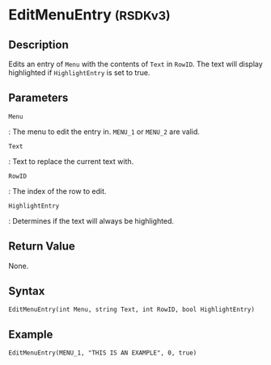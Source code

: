 # EditMenuEntry <small>(RSDKv3)</small>

## Description
Edits an entry of `Menu` with the contents of `Text` in `RowID`. The text will display highlighted if `HighlightEntry` is set to true.

## Parameters
`Menu`

:   The menu to edit the entry in. `MENU_1` or `MENU_2` are valid.

`Text`

:   Text to replace the current text with.

`RowID`

:   The index of the row to edit.

`HighlightEntry`

:   Determines if the text will always be highlighted.

## Return Value
None.

## Syntax
```
EditMenuEntry(int Menu, string Text, int RowID, bool HighlightEntry)
```

## Example
```
EditMenuEntry(MENU_1, "THIS IS AN EXAMPLE", 0, true)
```